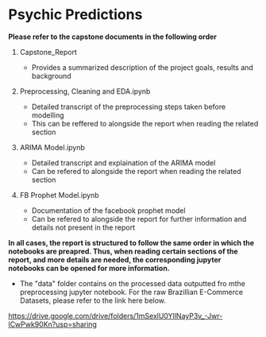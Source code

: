 # Psychic Predictions

**Please refer to the capstone documents in the following order**

1. Capstone_Report
   - Provides a summarized description of the project goals, results and background

2. Preprocessing, Cleaning and EDA.ipynb
   - Detailed transcript of the preprocessing steps taken before modelling
   - This can be reffered to alongside the report when reading the related section
   
3. ARIMA Model.ipynb
   - Detailed transcript and explaination of the ARIMA model
   - Can be refered to alongside the report when reading the related section

4. FB Prophet Model.ipynb
   - Documentation of the facebook prophet model
   - Can be refered to alongside the report for further information and details not present in the report
   
   
**In all cases, the report is structured to follow the same order in which the notebooks are preapred. Thus, when reading certain sections of the report, and more details are needed, the corresponding jupyter notebooks can be opened for more information.**

- The "data" folder contains on the processed data outputted fro mthe preprocessing jupyter notebook. For the raw Brazillian E-Commerce Datasets, please refer to the link here below.

https://drive.google.com/drive/folders/1mSexlU0YIlNayP3v_-Jwr-lCwPwk90Kn?usp=sharing
